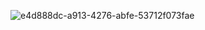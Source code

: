 ![e4d888dc-a913-4276-abfe-53712f073fae](https://github.com/Talya-Perets/CPP_EX3_24/assets/155684002/22634b23-1629-46ad-879e-a8c95e122478)

